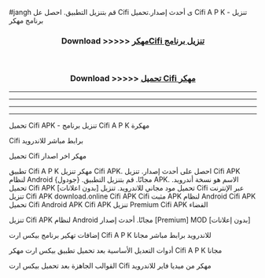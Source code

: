 #jangh قم بتنزيل التطبيق. احصل عل Cifi  ى أحدث إصدار.تحميل Cifi  A P K - تنزيل برنامج مهكر



<div align="center">
<h3>Download >>>>> <a href="https://ar-sites.web.app/?ar= Cifi ">مهكرCifi  تنزيل برنامج</a></h3><br>

<h3>Download >>>>> <a href="https://ar-sites.web.app/?ar= Cifi ">تحميل Cifi  مهكر</a></h3>
</div>


----------------------------------------------------------

----------------------------------------------------------

----------------------------------------------------------

----------------------------------------------------------


تحميل Cifi  APK - تنزيل برنامج Cifi  A P K مهكرة

Cifi  برابط مباشر للاندرويد

تحميل Cifi  مهكر اخر اصدار

تطبيق Cifi  A P K مهكر
تنزيل Cifi  APK. احصل على أحدث إصدار.
تنزيل Cifi  APK لنظام Android مجانًا.
قم بتنزيل التطبيق. {جودول} APK. الاسم هو نسخة أندرويد.
تحميل Cifi  APK [بدون اعلانات]
تحميل مود مجاني للاندرويد.
تنزيل Cifi  عبر الإنترنت
تنزيل Cifi  APK
download.online Cifi  APK
Cifi  مثبت APK لنظام Android
Cifi  APK
تحميل Cifi  Android APK
Cifi  APK تنزيل Premium
Cifi  APK الفضاء

تنزيل Cifi  APK لنظام Android مجانًا. أحدث إصدار [Premium] MOD [بدون إعلانات]

إضافات تهكير برنامج بيكس ارت Cifi  A P K للاندرويد برابط مباشر مجانا

أدوات التعديل الأساسية بعد تحميل تطبيق بيكس ارت مهكر Cifi  A P K مجانا

القوالب الجاهزة بعد تحميل بيكس ارت Cifi  مهكر من ميديا فاير للاندرويد



